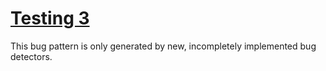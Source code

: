 # [Testing 3](https://spotbugs.readthedocs.io/en/latest/bugDescriptions.html#TESTING3)

This bug pattern is only generated by new, incompletely implemented
bug detectors.